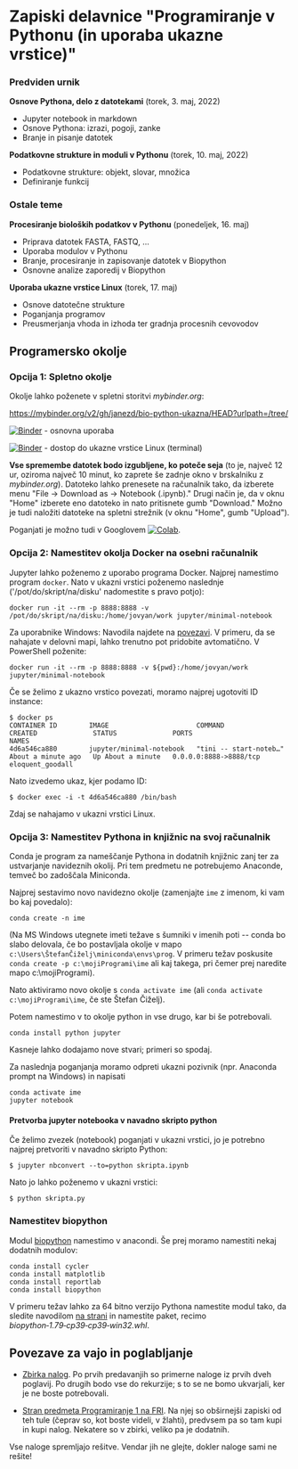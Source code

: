 # Zapiski delavnice "Programiranje v Pythonu (in uporaba ukazne vrstice)"

### Predviden urnik

**Osnove Pythona, delo z datotekami** (torek, 3. maj, 2022)

- Jupyter notebook in markdown
- Osnove Pythona: izrazi, pogoji, zanke
- Branje in pisanje datotek


**Podatkovne strukture in moduli v Pythonu** (torek, 10. maj, 2022)

- Podatkovne strukture: objekt, slovar, množica
- Definiranje funkcij


### Ostale teme

**Procesiranje bioloških podatkov v Pythonu** (ponedeljek, 16. maj)

- Priprava datotek FASTA, FASTQ, …
- Uporaba modulov v Pythonu
- Branje, procesiranje in zapisovanje datotek v Biopython
- Osnovne analize zaporedij v Biopython


**Uporaba ukazne vrstice Linux** (torek, 17. maj)

- Osnove datotečne strukture
- Poganjanja programov
- Preusmerjanja vhoda in izhoda ter gradnja procesnih cevovodov


## Programersko okolje

### Opcija 1: Spletno okolje

Okolje lahko poženete v spletni storitvi *mybinder.org*:

https://mybinder.org/v2/gh/janezd/bio-python-ukazna/HEAD?urlpath=/tree/

[![Binder](https://mybinder.org/badge_logo.svg)](https://mybinder.org/v2/gh/janezd/bio-python-ukazna/HEAD?urlpath=/tree/) - osnovna uporaba

[![Binder](https://mybinder.org/badge_logo.svg)](https://mybinder.org/v2/gh/janezd/bio-python-ukazna/master?urlpath=lab) - dostop do ukazne vrstice Linux (terminal)

**Vse spremembe datotek bodo izgubljene, ko poteče seja** (to je, največ 12 ur, oziroma največ 10 minut, ko zaprete še zadnje okno v brskalniku  z *mybinder.org*). Datoteko lahko prenesete na računalnik tako, da izberete menu "File -> Download as -> Notebook (.ipynb)." Drugi način je, da v oknu "Home" izberete eno datoteko in nato pritisnete gumb "Download." Možno je tudi naložiti datoteke na spletni strežnik (v oknu "Home", gumb "Upload").

Poganjati je možno tudi v Googlovem [![Colab](https://colab.research.google.com/assets/colab-badge.svg)](https://colab.research.google.com/github/janezd/bio-python-ukazna).


### Opcija 2: Namestitev okolja Docker na osebni računalnik

Jupyter lahko poženemo z uporabo programa Docker. Najprej namestimo program `docker`. Nato v ukazni vrstici poženemo naslednje ('/pot/do/skript/na/disku' nadomestite s pravo potjo):

    docker run -it --rm -p 8888:8888 -v /pot/do/skript/na/disku:/home/jovyan/work jupyter/minimal-notebook

Za uporabnike Windows: Navodila najdete na [povezavi](https://docs.docker.com/docker-for-windows/). V primeru,
da se nahajate v delovni mapi, lahko trenutno pot pridobite avtomatično. V PowerShell poženite:

    docker run -it --rm -p 8888:8888 -v ${pwd}:/home/jovyan/work jupyter/minimal-notebook

Če se želimo z ukazno vrstico povezati, moramo najprej ugotoviti ID instance:

    $ docker ps
    CONTAINER ID        IMAGE                      COMMAND                  CREATED              STATUS              PORTS                    NAMES
    4d6a546ca880        jupyter/minimal-notebook   "tini -- start-noteb…"   About a minute ago   Up About a minute   0.0.0.0:8888->8888/tcp   eloquent_goodall

Nato izvedemo ukaz, kjer podamo ID:

    $ docker exec -i -t 4d6a546ca880 /bin/bash

Zdaj se nahajamo v ukazni vrstici Linux.

### Opcija 3: Namestitev Pythona in knjižnic na svoj računalnik

Conda je program za nameščanje Pythona in dodatnih knjižnic zanj ter za ustvarjanje navideznih okolij. Pri tem predmetu ne potrebujemo Anaconde, temveč bo zadoščala Miniconda.

Najprej sestavimo novo navidezno okolje (zamenjajte `ime` z imenom, ki vam bo kaj povedalo):

```
conda create -n ime
```

(Na MS Windows utegnete imeti težave s šumniki v imenih poti -- conda bo slabo delovala, če bo postavljala okolje v mapo `c:\Users\ŠtefanČiželj\miniconda\envs\prog`. V primeru težav poskusite `conda create -p c:\mojiProgrami\ime` ali kaj takega, pri čemer prej naredite mapo c:\mojiProgrami).

Nato aktiviramo novo okolje s `conda activate ime` (ali `conda activate c:\mojiProgrami\ime`, če ste Štefan Čiželj).

Potem namestimo v to okolje python in vse drugo, kar bi še potrebovali.

```
conda install python jupyter
```

Kasneje lahko dodajamo nove stvari; primeri so spodaj.

Za naslednja poganjanja moramo odpreti ukazni pozivnik (npr. Anaconda prompt na Windows) in napisati

```
conda activate ime
jupyter notebook
```


#### Pretvorba jupyter notebooka v navadno skripto python

Če želimo zvezek (notebook) poganjati v ukazni vrstici, jo je potrebno najprej pretvoriti v navadno skripto Python:

    $ jupyter nbconvert --to=python skripta.ipynb

Nato jo lahko poženemo v ukazni vrstici:

    $ python skripta.py


### Namestitev biopython

Modul [biopython](http://biopython.org/wiki/Download) namestimo v anacondi. Še prej moramo namestiti nekaj dodatnih modulov:

    conda install cycler
    conda install matplotlib
    conda install reportlab
    conda install biopython

V primeru težav lahko za 64 bitno verzijo Pythona namestite modul tako, da sledite navodilom [na strani](http://www.lfd.uci.edu/%7Egohlke/pythonlibs/) in namestite paket, recimo *biopython‑1.79‑cp39‑cp39‑win32.whl*.


## Povezave za vajo in poglabljanje

- [Zbirka nalog](https://ucilnica.fri.uni-lj.si/mod/resource/view.php?id=7614). Po prvih predavanjih so primerne naloge iz prvih dveh poglavij. Po drugih bodo vse do rekurzije; s to se ne bomo ukvarjali, ker je ne boste potrebovali.

- [Stran predmeta Programiranje 1 na FRI](https://ucilnica.fri.uni-lj.si/course/view.php?id=166). Na njej so obširnejši zapiski od teh tule (čeprav so, kot boste videli, v žlahti), predvsem pa so tam kupi in kupi nalog. Nekatere so v zbirki, veliko pa je dodatnih.

Vse naloge spremljajo rešitve. Vendar jih ne glejte, dokler naloge sami ne rešite!
